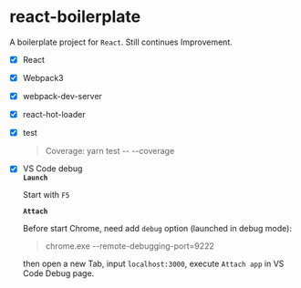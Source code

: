 # react-boilerplate

A boilerplate project for `React`. Still continues Improvement.

- [x] React
- [x] Webpack3
- [x] webpack-dev-server
- [x] react-hot-loader

- [x] test
  > Coverage: yarn test -- --coverage
- [x] VS Code debug
  <br>__`Launch`__
  
  Start with `F5`

  __`Attach`__
  
  Before start Chrome, need add `debug` option (launched in debug mode):

    >chrome.exe --remote-debugging-port=9222
  
  then open a new Tab, input `localhost:3000`, execute `Attach app` in VS Code Debug page.
